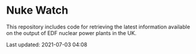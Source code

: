 # Nuke Watch

This repository includes code for retrieving the latest information available on the output of EDF nuclear power plants in the UK.

Last updated: 2021-07-03 04:08